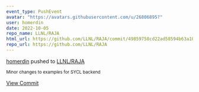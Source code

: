 ```yaml
---
event_type: PushEvent
avatar: "https://avatars.githubusercontent.com/u/26806895?"
user: homerdin
date: 2022-10-05
repo_name: LLNL/RAJA
html_url: https://github.com/LLNL/RAJA/commit/49859758cd22ad58594b63a10284a3a9ff4a2087
repo_url: https://github.com/LLNL/RAJA
---
```


<a href='https://github.com/homerdin' target='_blank'>homerdin</a> pushed to <a href='https://github.com/LLNL/RAJA' target='_blank'>LLNL/RAJA</a>

<small>Minor changes to examples for SYCL backend</small>

<a href='https://github.com/LLNL/RAJA/commit/49859758cd22ad58594b63a10284a3a9ff4a2087' target='_blank'>View Commit</a>